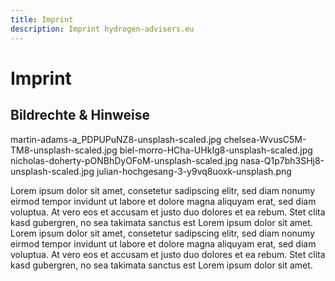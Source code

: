 ```yaml
---
title: Imprint
description: Imprint hydrogen-advisers.eu
---
```


# Imprint

## Bildrechte & Hinweise

martin-adams-a_PDPUPuNZ8-unsplash-scaled.jpg
chelsea-WvusC5M-TM8-unsplash-scaled.jpg
biel-morro-HCha-UHkIg8-unsplash-scaled.jpg
nicholas-doherty-pONBhDyOFoM-unsplash-scaled.jpg
nasa-Q1p7bh3SHj8-unsplash-scaled.jpg
julian-hochgesang-3-y9vq8uoxk-unsplash.png


Lorem ipsum dolor sit amet, consetetur sadipscing elitr, sed diam nonumy eirmod tempor invidunt ut labore et dolore magna aliquyam erat, sed diam voluptua. At vero eos et accusam et justo duo dolores et ea rebum. Stet clita kasd gubergren, no sea takimata sanctus est Lorem ipsum dolor sit amet. Lorem ipsum dolor sit amet, consetetur sadipscing elitr, sed diam nonumy eirmod tempor invidunt ut labore et dolore magna aliquyam erat, sed diam voluptua. At vero eos et accusam et justo duo dolores et ea rebum. Stet clita kasd gubergren, no sea takimata sanctus est Lorem ipsum dolor sit amet.
